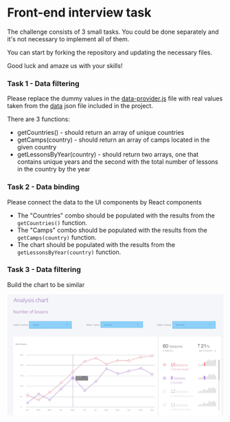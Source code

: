 # Front-end interview task

The challenge consists of 3 small tasks.
You could be done separately and it's not necessary to implement all of them.

You can start by forking the repository and updating the necessary files.

Good luck and amaze us with your skills!

### Task 1 - Data filtering

Please replace the dummy values in the [data-provider.js](./data-provider.js) file with real values taken from the [data](./data.json) json file included in the project.

There are 3 functions:

- getCountries() - should return an array of unique countries
- getCamps(country) - should return an array of camps located in the given country
- getLessonsByYear(country) - should return two arrays, one that contains unique years and the second
  with the total number of lessons in the country by the year

### Task 2 - Data binding

Please connect the data to the UI components by React components

- The "Countries" combo should be populated with the results from the `getCountries()` function.
- The "Camps" combo should be populated with the results from the `getCamps(country)` function.
- The chart should be populated with the results from the `getLessonsByYear(country)` function.

### Task 3 - Data filtering

Build the chart to be similar

![design](./chart-design.jpg)
